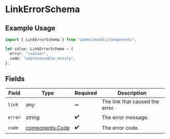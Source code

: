 # LinkErrorSchema

## Example Usage

```typescript
import { LinkErrorSchema } from "pimms/models/components";

let value: LinkErrorSchema = {
  error: "<value>",
  code: "unprocessable_entity",
};
```

## Fields

| Field                                              | Type                                               | Required                                           | Description                                        |
| -------------------------------------------------- | -------------------------------------------------- | -------------------------------------------------- | -------------------------------------------------- |
| `link`                                             | *any*                                              | :heavy_minus_sign:                                 | The link that caused the error.                    |
| `error`                                            | *string*                                           | :heavy_check_mark:                                 | The error message.                                 |
| `code`                                             | [components.Code](../../models/components/code.md) | :heavy_check_mark:                                 | The error code.                                    |